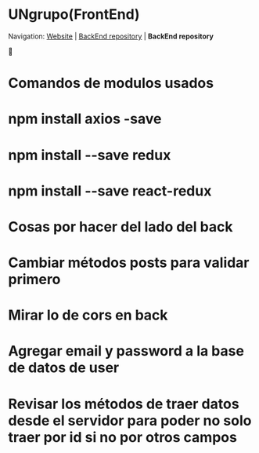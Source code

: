 # UNgrupo(FrontEnd)

Navigation: [Website][1] | [BackEnd repository][2] | **BackEnd repository**

  [1]: https://github.com/UNgrupo
  [2]: https://github.com/UNgrupo/Back-End

**🔨**

# Comandos de modulos usados
# npm install axios -save
# npm install --save redux
# npm install --save react-redux


# Cosas por hacer del lado del back
#   Cambiar métodos posts para validar primero
#   Mirar lo de cors en back
#   Agregar email y password a la base de datos de user
#   Revisar los métodos de traer datos desde el servidor para poder no solo traer por id si no por otros campos